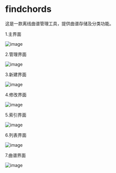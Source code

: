 # findchords
这是一款离线曲谱管理工具，提供曲谱存储及分类功能。

1.主界面

![image](./pic/MainWindow.png)

2.管理界面

![image](./pic/ManagePage.png)

3.新建界面

![image](./pic/BuildPage.png)

4.修改界面

![image](./pic/EditPage.png)

5.索引界面

![image](./pic/IndexPage.png)

6.列表界面

![image](./pic/ListPage.png)

7.曲谱界面

![image](./pic/ChordPage.png)
